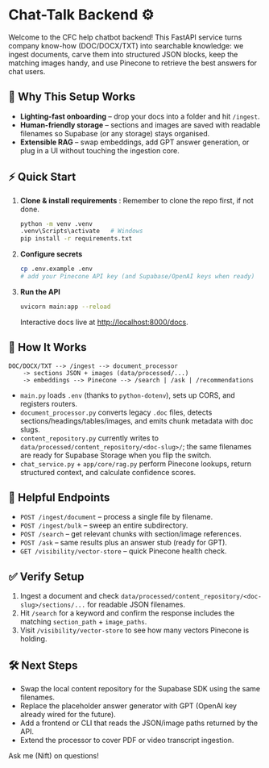 # Chat-Talk Backend ⚙️

Welcome to the CFC help chatbot backend! This FastAPI service turns company know-how (DOC/DOCX/TXT) into searchable knowledge: we ingest documents, carve them into structured JSON blocks, keep the matching images handy, and use Pinecone to retrieve the best answers for chat users.

## 🚀 Why This Setup Works
- **Lighting-fast onboarding** – drop your docs into a folder and hit `/ingest`.
- **Human-friendly storage** – sections and images are saved with readable filenames so Supabase (or any storage) stays organised.
- **Extensible RAG** – swap embeddings, add GPT answer generation, or plug in a UI without touching the ingestion core.

## ⚡ Quick Start
1. **Clone & install requirements**
   : Remember to clone the repo first, if not done.
   ```bash
   python -m venv .venv
   .venv\Scripts\activate   # Windows
   pip install -r requirements.txt
   ```
2. **Configure secrets**
   ```bash
   cp .env.example .env
   # add your Pinecone API key (and Supabase/OpenAI keys when ready)
   ```
3. **Run the API**
   ```bash
   uvicorn main:app --reload
   ```
   Interactive docs live at [http://localhost:8000/docs](http://localhost:8000/docs).

## 🧠 How It Works
```
DOC/DOCX/TXT --> /ingest --> document_processor
    -> sections JSON + images (data/processed/...)
    -> embeddings --> Pinecone --> /search | /ask | /recommendations
```
- `main.py` loads `.env` (thanks to `python-dotenv`), sets up CORS, and registers routers.
- `document_processor.py` converts legacy `.doc` files, detects sections/headings/tables/images, and emits chunk metadata with doc slugs.
- `content_repository.py` currently writes to `data/processed/content_repository/<doc-slug>/`; the same filenames are ready for Supabase Storage when you flip the switch.
- `chat_service.py` + `app/core/rag.py` perform Pinecone lookups, return structured context, and calculate confidence scores.

## 🔗 Helpful Endpoints
- `POST /ingest/document` – process a single file by filename.
- `POST /ingest/bulk` – sweep an entire subdirectory.
- `POST /search` – get relevant chunks with section/image references.
- `POST /ask` – same results plus an answer stub (ready for GPT).
- `GET /visibility/vector-store` – quick Pinecone health check.

## ✅ Verify Setup
1. Ingest a document and check `data/processed/content_repository/<doc-slug>/sections/...` for readable JSON filenames.
2. Hit `/search` for a keyword and confirm the response includes the matching `section_path` + `image_paths`.
3. Visit `/visibility/vector-store` to see how many vectors Pinecone is holding.

## 🛠️ Next Steps
- Swap the local content repository for the Supabase SDK using the same filenames.
- Replace the placeholder answer generator with GPT (OpenAI key already wired for the future).
- Add a frontend or CLI that reads the JSON/image paths returned by the API.
- Extend the processor to cover PDF or video transcript ingestion.

Ask me (Nift) on questions!
